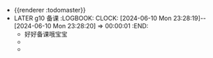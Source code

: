 - {{renderer :todomaster}}
- LATER  g10 备课
  :LOGBOOK:
  CLOCK: [2024-06-10 Mon 23:28:19]--[2024-06-10 Mon 23:28:20] =>  00:00:01
  :END:
	- 好好备课哦宝宝
	-
	-